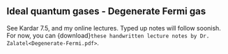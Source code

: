 ## Ideal quantum gases - Degenerate Fermi gas

See Kardar 7.5, and my online lectures. Typed up notes will follow soonish. For now, you can {download}`these handwritten lecture notes by Dr. Zalatel<Degenerate-Fermi.pdf>`.



